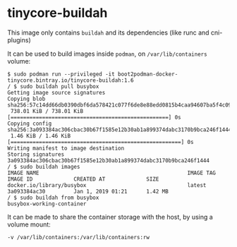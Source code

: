 # tinycore-buildah

This image only contains `buildah` and its dependencies (like runc and cni-plugins)

It can be used to build images inside `podman`, on `/var/lib/containers` volume:

``` console
$ sudo podman run --privileged -it boot2podman-docker-tinycore.bintray.io/tinycore-buildah:1.6
/ $ sudo buildah pull busybox
Getting image source signatures
Copying blob sha256:57c14dd66db0390dbf6da578421c077f6de8e88edd0815b4caa94607ba5f4c09
 738.01 KiB / 738.01 KiB [==================================================] 0s
Copying config sha256:3a093384ac306cbac30b67f1585e12b30ab1a899374dabc3170b9bca246f1444
 1.46 KiB / 1.46 KiB [======================================================] 0s
Writing manifest to image destination
Storing signatures
3a093384ac306cbac30b67f1585e12b30ab1a899374dabc3170b9bca246f1444
/ $ sudo buildah images
IMAGE NAME                                               IMAGE TAG            IMAGE ID             CREATED AT             SIZE
docker.io/library/busybox                                latest               3a093384ac30         Jan 1, 2019 01:21      1.42 MB
/ $ sudo buildah from busybox
busybox-working-container
```

It can be made to share the container storage with the host, by using a volume mount:

`-v /var/lib/containers:/var/lib/containers:rw`